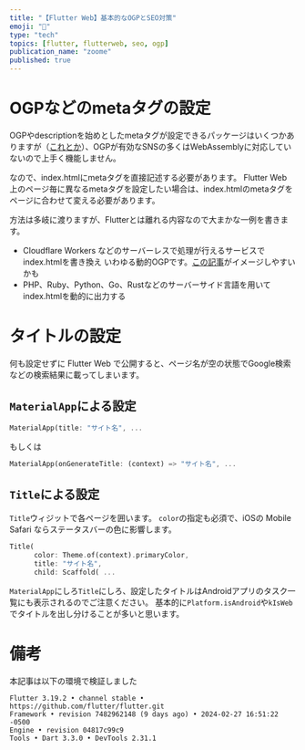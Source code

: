 ```yaml
---
title: "【Flutter Web】基本的なOGPとSEO対策"
emoji: "📘"
type: "tech"
topics: [flutter, flutterweb, seo, ogp]
publication_name: "zoome"
published: true
---
```


# OGPなどのmetaタグの設定
OGPやdescriptionを始めとしたmetaタグが設定できるパッケージはいくつかありますが（[これとか](https://pub.dev/packages/meta_seo)）、OGPが有効なSNSの多くはWebAssemblyに対応していないので上手く機能しません。

なので、index.htmlにmetaタグを直接記述する必要があります。
Flutter Web 上のページ毎に異なるmetaタグを設定したい場合は、index.htmlのmetaタグをページに合わせて変える必要があります。

方法は多岐に渡りますが、Flutterとは離れる内容なので大まかな一例を書きます。
* Cloudflare Workers などのサーバーレスで処理が行えるサービスでindex.htmlを書き換え
  いわゆる動的OGPです。[この記事](https://zenn.dev/moga/articles/spa-ogp-wiith-cloudflare-worker-kv)がイメージしやすいかも
* PHP、Ruby、Python、Go、Rustなどのサーバーサイド言語を用いてindex.htmlを動的に出力する

# タイトルの設定
何も設定せずに Flutter Web で公開すると、ページ名が空の状態でGoogle検索などの検索結果に載ってしまいます。

## `MaterialApp`による設定
```dart
MaterialApp(title: "サイト名", ...
```
もしくは
```dart
MaterialApp(onGenerateTitle: (context) => "サイト名", ...
```

## `Title`による設定
`Title`ウィジットで各ページを囲います。
`color`の指定も必須で、iOSの Mobile Safari ならステータスバーの色に影響します。
```dart
Title(
      color: Theme.of(context).primaryColor,
      title: "サイト名",
      child: Scaffold( ...
```

`MaterialApp`にしろ`Title`にしろ、設定したタイトルはAndroidアプリのタスク一覧にも表示されるのでご注意ください。
基本的に`Platform.isAndroid`や`kIsWeb`でタイトルを出し分けることが多いと思います。

# 備考
本記事は以下の環境で検証しました

```
Flutter 3.19.2 • channel stable • https://github.com/flutter/flutter.git
Framework • revision 7482962148 (9 days ago) • 2024-02-27 16:51:22 -0500
Engine • revision 04817c99c9
Tools • Dart 3.3.0 • DevTools 2.31.1
```
